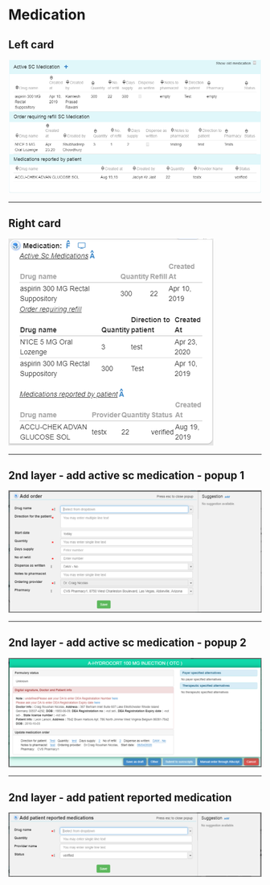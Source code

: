 # Medication 
Left card
------------
![Medication left card](../../assets/img/medication/left-card.png)

----------------------------------- 

Right card
-----------
![Medication right card](../../assets/img/medication/right-card.png)

----------------------------------- 

2nd layer - add active sc medication - popup 1
----------------------------------------------
![Add active sc medication - popup 1](../../assets/img/medication/2nd-layer-addMedication-form-1.png)

----------------------------------- 

2nd layer - add active sc medication - popup 2
----------------------------------------------
![Add active sc medication - popup 2](../../assets/img/medication/2nd-layer-addMedication-form-2.png)

----------------------------------- 

2nd layer - add patient reported medication
-------------------------------------------
![Add patient reported medication](../../assets/img/medication/2nd-layer-addPatientReportedMedication-form.png)